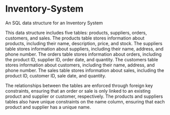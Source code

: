# Inventory-System
An SQL data structure for an Inventory System

This data structure includes five tables: products, suppliers, orders, customers, and sales. The products table stores information about products, including their name, description, price, and stock. The suppliers table stores information about suppliers, including their name, address, and phone number. The orders table stores information about orders, including the product ID, supplier ID, order date, and quantity. The customers table stores information about customers, including their name, address, and phone number. The sales table stores information about sales, including the product ID, customer ID, sale date, and quantity.

The relationships between the tables are enforced through foreign key constraints, ensuring that an order or sale is only linked to an existing product and supplier or customer, respectively. The products and suppliers tables also have unique constraints on the name column, ensuring that each product and supplier has a unique name.
